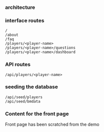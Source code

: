 
### architecture


### interface routes
```
/
/about
/faq
/players/<player-name>
/players/<player-name>/questions
/players/<player-name>/dashboard
```

### API routes
```
/api/players/<player-name>
```

### seeding the database
```
/api/seed/players
/api/seed/bmdata
```


### Content for the front page

Front page has been scratched from the demo